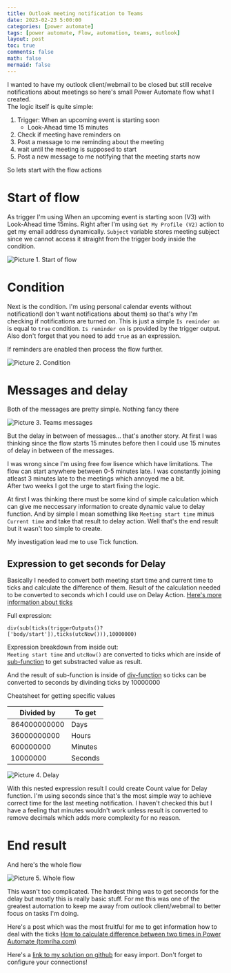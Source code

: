 ```yaml
---
title: Outlook meeting notification to Teams
date: 2023-02-23 5:00:00 
categories: [power automate]
tags: [power automate, Flow, automation, teams, outlook]
layout: post
toc: true
comments: false
math: false
mermaid: false
---
```


I wanted to have my outlook client/webmail to be closed but still receive notifications about meetings so here's small Power Automate flow what I created.  
The logic itself is quite simple:
1. Trigger: When an upcoming event is starting soon
	- Look-Ahead time 15 minutes
2. Check if meeting have reminders on
3. Post a message to me reminding about the meeting
4. wait until the meeting is supposed to start
5. Post a new message to me notifying that the meeting starts now

So lets start with the flow actions

# Start of flow
As trigger I'm using When an upcoming event is starting soon (V3) with Look-Ahead time 15mins. 
Right after I'm using `Get My Profile (V2)` action to get my email address dynamically. 
`Subject` variable stores meeting subject since we cannot access it straight from the trigger body inside the condition.

![Picture 1. Start of flow](/assets/img/2023-02-23-Outlook-meeting-notification-to-Teams/1-startOfFlow.png)

# Condition
Next is the condition. I'm using personal calendar events without notification(I don't want notifications about them) so that's why I'm checking if notifications are turned on. 
This is just a simple `Is reminder on` is equal to `true` condition. `Is reminder on` is provided by the trigger output. Also don't forget that you need to add `true` as an expression.  

If reminders are enabled then process the flow further.

![Picture 2. Condition](/assets/img/2023-02-23-Outlook-meeting-notification-to-Teams/2-Condition.png)

# Messages and delay
Both of the messages are pretty simple. Nothing fancy there

![Picture 3. Teams messages](/assets/img/2023-02-23-Outlook-meeting-notification-to-Teams/3-Messages.png)

But the delay in between of messages... that's another story. At first I was thinking since the flow starts 15 minutes before then I could use 15 minutes of delay in between of the messages. 

I was wrong since I'm using free fow lisence which have limitations. The flow can start anywhere between 0-5 minutes late. I was constantly joining atleast 3 minutes late to the meetings which annoyed me a bit.  
After two weeks I got the urge to start fixing the logic.  

At first I was thinking there must be some kind of simple calculation which can give me neccessary information to create dynamic value to delay function. And by simple I mean something like `Meeting start time` minus `Current time` and take that result to delay action. Well that's the end result but it wasn't too simple to create. 

My investigation lead me to use Tick function.

## Expression to get seconds for Delay
Basically I needed to convert both meeting start time and current time to ticks and calculate the difference of them. Result of the calculation needed to be converted to seconds which I could use on Delay Action. [Here's more information about ticks](https://learn.microsoft.com/en-us/azure/logic-apps/workflow-definition-language-functions-reference#ticks)


Full expression:
```
div(sub(ticks(triggerOutputs()?['body/start']),ticks(utcNow())),10000000)
```

Expression breakdown from inside out:  
`Meeting start time` and `utcNow()` are converted to ticks which are inside of [sub-function](https://learn.microsoft.com/en-us/azure/logic-apps/workflow-definition-language-functions-reference#sub) to get substracted value as result.  

And the result of sub-function is inside of [div-function](https://learn.microsoft.com/en-us/azure/logic-apps/workflow-definition-language-functions-reference#div) so ticks can be converted to seconds by divinding ticks by 10000000

Cheatsheet for getting specific values  

| Divided by   | To get  |
| ------------ | ------- |
| 864000000000 | Days    |
| 36000000000  | Hours   |
| 600000000    | Minutes |
| 10000000     | Seconds |


![Picture 4. Delay](/assets/img/2023-02-23-Outlook-meeting-notification-to-Teams/4-Delay.png)

With this nested expression result I could create Count value for Delay function. I'm using seconds since that's the most simple way to achieve correct time for the last meeting notification. I haven't checked this but I have a feeling that minutes wouldn't work unless result is converted to remove decimals which adds more complexity for no reason. 

# End result
And here's the whole flow 

![Picture 5. Whole flow](/assets/img/2023-02-23-Outlook-meeting-notification-to-Teams/5-wholeFlow.png)

This wasn't too complicated. The hardest thing was to get seconds for the delay but mostly this is really basic stuff.
For me this was one of the greatest automation to keep me away from outlook client/webmail to better focus on tasks I'm doing.

Here's a post which was the most fruitful for me to get information how to deal with the ticks  [How to calculate difference between two times in Power Automate (tomriha.com)](https://tomriha.com/how-to-calculate-difference-between-two-times-in-power-automate/)

Here's a [link to my solution on github](https://github.com/apaivinen/powerautomate/tree/main/Outlook%20meeting%20notifications%20to%20teams) for easy import. Don't forget to configure your connections!